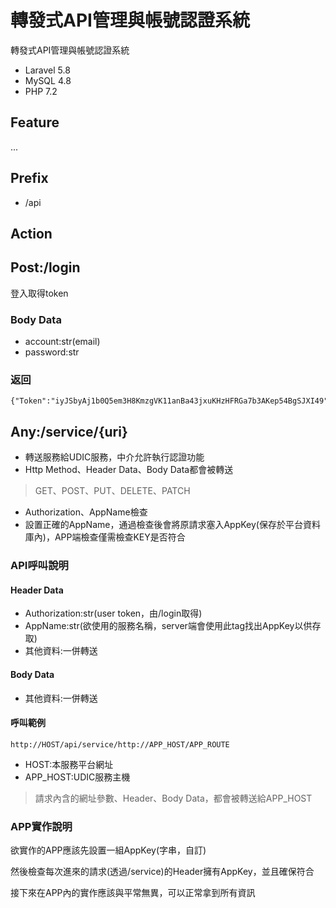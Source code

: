 # 轉發式API管理與帳號認證系統
轉發式API管理與帳號認證系統
- Laravel 5.8
- MySQL 4.8
- PHP 7.2
## Feature
...

## Prefix
- /api
## Action
## Post:/login
登入取得token
### Body Data
- account:str(email)
- password:str
### 返回
```
{"Token":"iyJSbyAj1b0Q5em3H8KmzgVK11anBa43jxuKHzHFRGa7b3AKep54BgSJXI49"}
```

## Any:/service/{uri}
- 轉送服務給UDIC服務，中介允許執行認證功能
- Http Method、Header Data、Body Data都會被轉送
> GET、POST、PUT、DELETE、PATCH
- Authorization、AppName檢查
- 設置正確的AppName，通過檢查後會將原請求塞入AppKey(保存於平台資料庫內)，APP端檢查僅需檢查KEY是否符合
### API呼叫說明
#### Header Data
- Authorization:str(user token，由/login取得)
- AppName:str(欲使用的服務名稱，server端會使用此tag找出AppKey以供存取)
- 其他資料:一併轉送

#### Body Data
- 其他資料:一併轉送

#### 呼叫範例
```
http://HOST/api/service/http://APP_HOST/APP_ROUTE
```
- HOST:本服務平台網址
- APP_HOST:UDIC服務主機
> 請求內含的網址參數、Header、Body Data，都會被轉送給APP_HOST

### APP實作說明
欲實作的APP應該先設置一組AppKey(字串，自訂)

然後檢查每次進來的請求(透過/service)的Header擁有AppKey，並且確保符合

接下來在APP內的實作應該與平常無異，可以正常拿到所有資訊